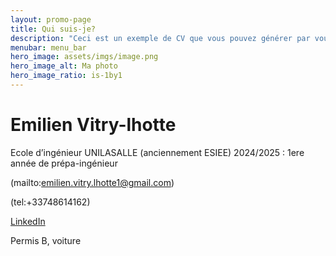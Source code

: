 ```yaml
---
layout: promo-page
title: Qui suis-je?
description: "Ceci est un exemple de CV que vous pouvez générer par vous-même"
menubar: menu_bar
hero_image: assets/imgs/image.png
hero_image_alt: Ma photo
hero_image_ratio: is-1by1
---
```


# Emilien Vitry-lhotte
Ecole d’ingénieur UNILASALLE (anciennement ESIEE) 2024/2025 : 1ere année de prépa-ingénieur


(mailto:emilien.vitry.lhotte1@gmail.com)

(tel:+33748614162)

[LinkedIn](https://www.linkedin.com/in/Prenom.Nom)

Permis B, voiture

